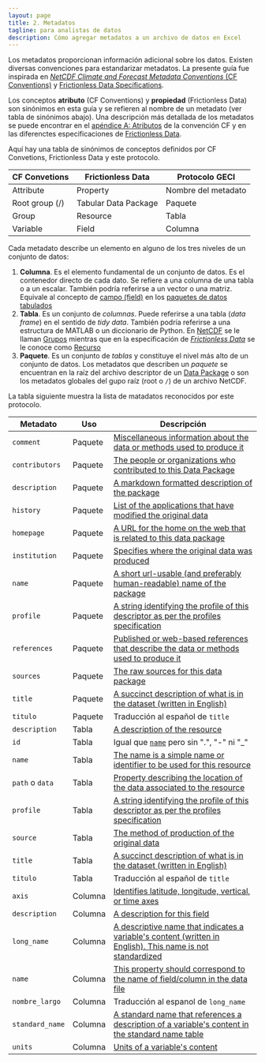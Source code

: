 ```yaml
---
layout: page
title: 2. Metadatos
tagline: para analistas de datos
description: Cómo agregar metadatos a un archivo de datos en Excel
---
```


Los metadatos proporcionan información adicional sobre los datos. Existen diversas convenciones para estandarizar metadatos. La presente guía fue inspirada en [_NetCDF Climate and Forecast Metadata Conventions_ (CF Conventions)](http://cfconventions.org) y [Frictionless Data Specifications](http://specs.frictionlessdata.io/).

Los conceptos **atributo** (CF Conventions) y **propiedad** (Frictionless Data) son sinónimos en esta guía y se refieren al nombre de un metadato (ver tabla de sinónimos abajo). Una descripción más detallada de los metadatos se puede encontrar en el [apéndice A: Atributos](http://cfconventions.org/cf-conventions/cf-conventions.html#attribute-appendix) de la convención CF y en las diferenctes especificaciones de [Frictionless Data](http://specs.frictionlessdata.io/).

Aquí hay una tabla de sinónimos de conceptos definidos por CF Convetions, Frictionless Data y este protocolo.

CF Convetions  | Frictionless Data    | Protocolo GECI      |
---------------|----------------------|---------------------|
Attribute      | Property             | Nombre del metadato |
Root group (/) | Tabular Data Package | Paquete             |
Group          | Resource             | Tabla               |
Variable       | Field                | Columna             |

Cada metadato describe un elemento en alguno de los tres niveles de un conjunto de datos:

1. **Columna**. Es el elemento fundamental de un conjunto de datos. Es el contenedor directo de cada dato. Se refiere a una columna de una tabla o a un escalar. También podría referirse a un vector o una matriz. Equivale al concepto de [campo (field)](http://specs.frictionlessdata.io/table-schema/#field-descriptors) en los [paquetes de datos tabulados](http://specs.frictionlessdata.io/tabular-data-package/)
1. **Tabla**. Es un conjunto de _columnas_. Puede referirse a una tabla (_data frame_) en el sentido de _tidy data_. También podría referirse a una estructura de MATLAB o un diccionario de Python. En [NetCDF](http://www.unidata.ucar.edu/software/netcdf/docs/netcdf_data_set_components.html) se le llaman [Grupos](http://www.unidata.ucar.edu/software/netcdf/workshops/2011/groups-types/GroupsIntro.html) mientras que en la especificación de [_Frictionless Data_](http://specs.frictionlessdata.io/) se le conoce como [Recurso](http://specs.frictionlessdata.io/data-resource/)
1. **Paquete**. Es un conjunto de _tablas_ y constituye el nivel más alto de un conjunto de datos. Los metadatos que describen un _paquete_ se encuentran en la raíz del archivo descriptor de un [Data Package](http://specs.frictionlessdata.io/data-package/) o son los metadatos globales del gupo raíz (root o `/`) de un archivo NetCDF.

La tabla siguiente muestra la lista de matadatos reconocidos por este protocolo.

Metadato           | Uso      | Descripción
-------------------|----------|-------------
`comment`          | Paquete  | [Miscellaneous information about the data or methods used to produce it](http://cfconventions.org/cf-conventions/cf-conventions.html#description-of-file-contents)
`contributors`     | Paquete  | [The people or organizations who contributed to this Data Package](http://specs.frictionlessdata.io/data-package/#contributors)
`description`      | Paquete  | [A markdown formatted description of the package](http://specs.frictionlessdata.io/data-package/#description)
`history`          | Paquete  | [List of the applications that have modified the original data](http://www.unidata.ucar.edu/netcdf/docs/netcdf.html#Attribute-Conventions)
`homepage`         | Paquete  | [A URL for the home on the web that is related to this data package](http://specs.frictionlessdata.io/data-package/#homepage)
`institution`      | Paquete  | [Specifies where the original data was produced](http://cfconventions.org/cf-conventions/cf-conventions.html#description-of-file-contents)
`name`             | Paquete  | [A short url-usable (and preferably human-readable) name of the package](http://specs.frictionlessdata.io/data-package/#name)
`profile`          | Paquete  | [A string identifying the profile of this descriptor as per the profiles specification](http://specs.frictionlessdata.io/profiles/)
`references`       | Paquete  | [Published or web-based references that describe the data or methods used to produce it](http://cfconventions.org/cf-conventions/cf-conventions.html#description-of-file-contents)
`sources`          | Paquete  | [The raw sources for this data package](http://specs.frictionlessdata.io/data-package/#sources)
`title`            | Paquete  | [A succinct description of what is in the dataset (written in English)](http://www.unidata.ucar.edu/netcdf/docs/netcdf.html#Attribute-Conventions)
`titulo`           | Paquete  | Traducción al español de `title`
`description`      | Tabla  | [A description of the resource](http://specs.frictionlessdata.io/data-resource/#optional-properties)
`id`               | Tabla  | Igual que [`name`](http://specs.frictionlessdata.io/data-resource/#name) pero sin ".", "-" ni "_"
`name`             | Tabla  | [The name is a simple name or identifier to be used for this resource](http://specs.frictionlessdata.io/data-resource/#name)
`path` o `data`    | Tabla  | [Property describing the location of the data associated to the resource](http://specs.frictionlessdata.io/data-resource/#data-location)
`profile`          | Tabla  | [A string identifying the profile of this descriptor as per the profiles specification](http://specs.frictionlessdata.io/profiles/)
`source`           | Tabla  | [The method of production of the original data](http://cfconventions.org/cf-conventions/cf-conventions.html#description-of-file-contents)
`title`            | Tabla  | [A succinct description of what is in the dataset (written in English)](http://www.unidata.ucar.edu/netcdf/docs/netcdf.html#Attribute-Conventions)
`titulo`           | Tabla  | Traducción al español de `title`
`axis`             | Columna | [Identifies latitude, longitude, vertical, or time axes](http://cfconventions.org/cf-conventions/cf-conventions.html#coordinate-types)
`description`      | Columna | [A description for this field](http://specs.frictionlessdata.io/table-schema/#description)
`long_name`        | Columna | [A descriptive name that indicates a variable's content (written in English). This name is not standardized ](http://cfconventions.org/cf-conventions/cf-conventions.html#long-name)
`name`             | Columna | [This property should correspond to the name of field/column in the data file](http://specs.frictionlessdata.io/table-schema/#name)
`nombre_largo`     | Columna | Traducción al espanol de `long_name`
`standard_name`    | Columna | [A standard name that references a description of a variable's content in the standard name table](http://cfconventions.org/standard-names.html)
`units`            | Columna | [Units of a variable's content](http://www.unidata.ucar.edu/software/udunits/udunits.txt)


